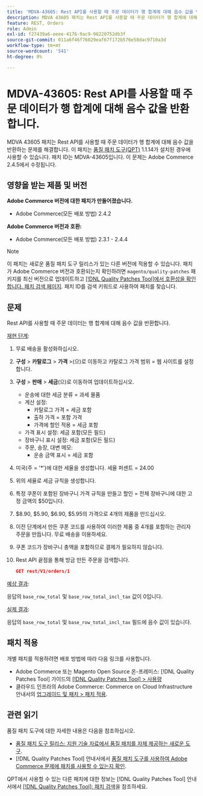 ```yaml
---
title: 'MDVA-43605: Rest API를 사용할 때 주문 데이터가 행 합계에 대해 음수 값을 반환합니다.'
description: MDVA 43605 패치는 Rest API를 사용할 때 주문 데이터가 행 합계에 대해 음수 값을 반환하는 문제를 해결합니다. 이 패치는 [Quality Patches Tool (QPT)](https://experienceleague.adobe.com/ko/docs/commerce-operations/tools/quality-patches-tool/quality-patches-tool-to-self-serve-quality-patches) 1.1.14가 설치된 경우 사용할 수 있습니다. 패치 ID는 MDVA-43605입니다. 이 문제는 Adobe Commerce 2.4.5에서 수정됩니다.
feature: REST, Orders
role: Admin
exl-id: f27439a6-eeee-4176-9ac9-98220752db3f
source-git-commit: 011a6f46f76029eaf67f172b576e58dac9710a3d
workflow-type: tm+mt
source-wordcount: '541'
ht-degree: 0%

---
```


# MDVA-43605: Rest API를 사용할 때 주문 데이터가 행 합계에 대해 음수 값을 반환합니다.

MDVA 43605 패치는 Rest API를 사용할 때 주문 데이터가 행 합계에 대해 음수 값을 반환하는 문제를 해결합니다. 이 패치는 [품질 패치 도구(QPT)](https://experienceleague.adobe.com/ko/docs/commerce-operations/tools/quality-patches-tool/quality-patches-tool-to-self-serve-quality-patches) 1.1.14가 설치된 경우에 사용할 수 있습니다. 패치 ID는 MDVA-43605입니다. 이 문제는 Adobe Commerce 2.4.5에서 수정됩니다.

## 영향을 받는 제품 및 버전

**Adobe Commerce 버전에 대한 패치가 만들어졌습니다.**

* Adobe Commerce(모든 배포 방법) 2.4.2

**Adobe Commerce 버전과 호환:**

* Adobe Commerce(모든 배포 방법) 2.3.1 - 2.4.4

>[!NOTE]
>
>이 패치는 새로운 품질 패치 도구 릴리스가 있는 다른 버전에 적용할 수 있습니다. 패치가 Adobe Commerce 버전과 호환되는지 확인하려면 `magento/quality-patches` 패키지를 최신 버전으로 업데이트하고 [[!DNL Quality Patches Tool]에서 호환성을 확인합니다. 패치 검색 페이지](https://experienceleague.adobe.com/ko/docs/commerce-operations/tools/quality-patches-tool/quality-patches-tool-to-self-serve-quality-patches). 패치 ID를 검색 키워드로 사용하여 패치를 찾습니다.

## 문제

Rest API를 사용할 때 주문 데이터는 행 합계에 대해 음수 값을 반환합니다.

<u>재현 단계</u>:

1. 무료 배송을 활성화하십시오.
1. **구성** > **카탈로그** > **가격** >(으)로 이동하고 카탈로그 가격 범위 = 웹 사이트를 설정합니다.
1. **구성** > **판매** > **세금**(으)로 이동하여 업데이트하십시오.
   * 운송에 대한 세금 분류 = 과세 물품
   * 계산 설정:
      * 카탈로그 가격 = 세금 포함
      * 출하 가격 = 포함 가격
      * 가격에 할인 적용 = 세금 포함
   * 가격 표시 설정: 세금 포함(모든 필드)
   * 장바구니 표시 설정: 세금 포함(모든 필드)
   * 주문, 송장, 대변 메모:
      * 운송 금액 표시 = 세금 포함
1. 미국(주 = &#39;*&#39;)에 대한 세율을 생성합니다. 세율 퍼센트 = 24.00
1. 위의 세율로 세금 규칙을 생성합니다.
1. 특정 쿠폰이 포함된 장바구니 가격 규칙을 만들고 할인 = 전체 장바구니에 대한 고정 금액의 $50입니다.
1. $8.90, $5.90, $6.90, $5.95의 가격으로 4개의 제품을 만드십시오.
1. 이전 단계에서 만든 쿠폰 코드를 사용하여 이러한 제품 중 4개를 포함하는 관리자 주문을 만듭니다. 무료 배송을 이용하세요.
1. 쿠폰 코드가 장바구니 총액을 포함하므로 결제가 필요하지 않습니다.
1. Rest API 끝점을 통해 방금 만든 주문을 검색합니다.

   ```json
   GET rest/V1/orders/1
   ```

<u>예상 결과</u>:

응답의 `base_row_total` 및 `base_row_total_incl_tax` 값이 0입니다.

<u>실제 결과</u>:

응답의 `base_row_total` 및 `base_row_total_incl_tax` 필드에 음수 값이 있습니다.

## 패치 적용

개별 패치를 적용하려면 배포 방법에 따라 다음 링크를 사용합니다.

* Adobe Commerce 또는 Magento Open Source 온-프레미스: [!DNL Quality Patches Tool] 가이드의 [[!DNL Quality Patches Tool] > 사용량](/help/tools/quality-patches-tool/usage.md)
* 클라우드 인프라의 Adobe Commerce: Commerce on Cloud Infrastructure 안내서의 [업그레이드 및 패치 > 패치 적용](https://experienceleague.adobe.com/docs/commerce-cloud-service/user-guide/develop/upgrade/apply-patches.html?lang=ko).

## 관련 읽기

품질 패치 도구에 대한 자세한 내용은 다음을 참조하십시오.

* [품질 패치 도구 릴리스: 지원 기술 자료에서 품질 패치를 자체 제공하는 새로운 도구](https://experienceleague.adobe.com/ko/docs/commerce-operations/tools/quality-patches-tool/quality-patches-tool-to-self-serve-quality-patches).
* [!DNL Quality Patches Tool] 안내서에서 [품질 패치 도구를 사용하여 Adobe Commerce 문제에 패치를 사용할 수 있는지 확인](/help/tools/quality-patches-tool/patches-available-in-qpt/check-patch-for-magento-issue-with-magento-quality-patches.md).

QPT에서 사용할 수 있는 다른 패치에 대한 정보는 [!DNL Quality Patches Tool] 안내서에서 [[!DNL Quality Patches Tool]: 패치 검색](https://experienceleague.adobe.com/tools/commerce-quality-patches/index.html?lang=ko)을 참조하세요.
